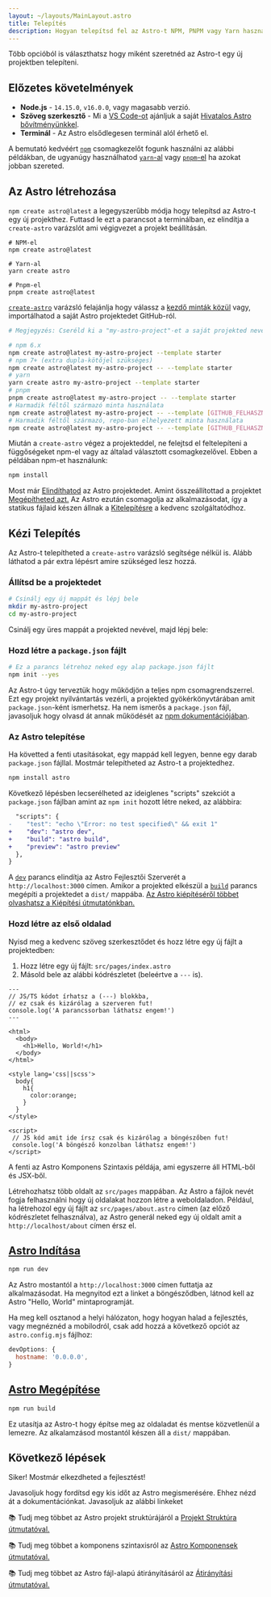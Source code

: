 ```yaml
---
layout: ~/layouts/MainLayout.astro
title: Telepítés
description: Hogyan telepítsd fel az Astro-t NPM, PNPM vagy Yarn használatával.
---
```


Több opcióból is választhatsz hogy miként szeretnéd az Astro-t egy új projektben telepíteni.

## Előzetes követelmények

- **Node.js** - `14.15.0`, `v16.0.0`, vagy magasabb verzió.
- **Szöveg szerkesztő** - Mi a [VS Code-ot](https://code.visualstudio.com/) ajánljuk a saját [Hivatalos Astro bővítményünkkel](https://marketplace.visualstudio.com/items?itemName=astro-build.astro-vscode).
- **Terminál** - Az Astro elsődlegesen terminál alól érhető el.

A bemutató kedvéért [`npm`](https://www.npmjs.com/) csomagkezelőt fogunk használni az alábbi példákban, de ugyanúgy használhatod [`yarn`-al](https://yarnpkg.com/) vagy [`pnpm`-el](https://pnpm.io/) ha azokat jobban szereted.

## Az Astro létrehozása

`npm create astro@latest` a legegyszerűbb módja hogy telepítsd az Astro-t egy új projekthez. Futtasd le ezt a parancsot a terminálban, ez elindítja a `create-astro` varázslót ami végigvezet a projekt beállításán.

```shell
# NPM-el
npm create astro@latest

# Yarn-al
yarn create astro

# Pnpm-el
pnpm create astro@latest
```

[`create-astro`](https://github.com/withastro/astro/tree/main/packages/create-astro) varázsló felajánlja hogy válassz a [kezdő minták közül](https://github.com/withastro/astro/tree/main/examples) vagy, importálhatod a saját Astro projektedet GitHub-ról.

```bash
# Megjegyzés: Cseréld ki a "my-astro-project"-et a saját projekted nevére.

# npm 6.x
npm create astro@latest my-astro-project --template starter
# npm 7+ (extra dupla-kötőjel szükséges)
npm create astro@latest my-astro-project -- --template starter
# yarn
yarn create astro my-astro-project --template starter
# pnpm
pnpm create astro@latest my-astro-project -- --template starter
# Harmadik féltől származó minta használata
npm create astro@latest my-astro-project -- --template [GITHUB_FELHASZNÁLÓ]/[REPO_NEVE]
# Harmadik féltől származó, repo-ban elhelyezett minta használata
npm create astro@latest my-astro-project -- --template [GITHUB_FELHASZNÁLÓ]/[REPO_NEVE]/minta/elérési/útvonala
```

Miután a `create-astro` végez a projekteddel, ne felejtsd el feltelepíteni a függőségeket npm-el vagy az általad választott csomagkezelővel. Ebben a példában npm-et használunk:

```bash
npm install
```

Most már [Elindíthatod](#start-astro) az Astro projektedet. Amint összeállítottad a projektet [Megépítheted azt.](#build-astro) Az Astro ezután csomagolja az alkalmazásodat, így a statikus fájlaid készen állnak a [Kitelepítésre](/en/guides/deploy) a kedvenc szolgáltatódhoz.

## Kézi Telepítés

Az Astro-t telepítheted a `create-astro` varázsló segítsége nélkül is. Alább láthatod a pár extra lépésrt amire szükséged lesz hozzá.

### Állítsd be a projektedet

```bash
# Csinálj egy új mappát és lépj bele
mkdir my-astro-project
cd my-astro-project
```

Csinálj egy üres mappát a projekted nevével, majd lépj bele:

### Hozd létre a `package.json` fájlt

```bash
# Ez a parancs létrehoz neked egy alap package.json fájlt
npm init --yes
```

Az Astro-t úgy terveztük hogy működjön a teljes npm csomagrendszerrel. Ezt egy projekt nyilvántartás vezérli, a projekted gyökérkönyvtárában amit `package.json`-ként ismerhetsz. Ha nem ismerős a `package.json` fájl, javasoljuk hogy olvasd át annak működését az [npm dokumentációjában](https://docs.npmjs.com/creating-a-package-json-file).

### Az Astro telepítése

Ha követted a fenti utasításokat, egy mappád kell legyen, benne egy darab `package.json` fájllal. Mostmár telepítheted az Astro-t a projektedhez.

```bash
npm install astro
```

Következő lépésben lecserélheted az ideiglenes "scripts" szekciót a `package.json` fájlban amint az `npm init` hozott létre neked, az alábbira:

```diff
  "scripts": {
-    "test": "echo \"Error: no test specified\" && exit 1"
+    "dev": "astro dev",
+    "build": "astro build",
+    "preview": "astro preview"
  },
}
```

A [`dev`](#start-astro) parancs elindítja az Astro Fejlesztői Szerverét a `http://localhost:3000` címen. Amikor a projekted elkészül a [`build`](#build-astro) parancs megépíti a projektedet a `dist/` mappába. [Az Astro kiépítéséről többet olvashatsz a Kiépítési útmutatónkban.](/en/guides/deploy)

### Hozd létre az első oldalad

Nyisd meg a kedvenc szöveg szerkesztődet és hozz létre egy új fájlt a projektedben:

1. Hozz létre egy új fájlt: `src/pages/index.astro`
2. Másold bele az alábbi kódrészletet (beleértve a `---` is).

```astro
---
// JS/TS kódot írhatsz a (---) blokkba,
// ez csak és kizárólag a szerveren fut!
console.log('A parancssorban láthatsz engem!')
---

<html>
  <body>
    <h1>Hello, World!</h1>
  </body>
</html>

<style lang='css||scss'>
  body{
    h1{
      color:orange;
    }
  }
</style>

<script>
 // JS kód amit ide írsz csak és kizárólag a böngészőben fut!
 console.log('A böngésző konzolban láthatsz engem!')
</script>
```

A fenti az Astro Komponens Szintaxis példája, ami egyszerre áll HTML-ből és JSX-ből.

Létrehozhatsz több oldalt az `src/pages` mappában. Az Astro a fájlok nevét fogja felhasználni hogy új oldalakat hozzon létre a weboldaladon. Például, ha létrehozol egy új fájlt az `src/pages/about.astro` címen (az előző kódrészletet felhasználva), az Astro generál neked egy új oldalt amit a `http://localhost/about` címen érsz el.

## [Astro Indítása](#start-astro)

```bash
npm run dev
```

Az Astro mostantól a `http://localhost:3000` címen futtatja az alkalmazásodat. Ha megnyitod ezt a linket a böngésződben, látnod kell az Astro "Hello, World" mintaprogramját.

Ha meg kell osztanod a helyi hálózaton, hogy hogyan halad a fejlesztés, vagy megnéznéd a mobilodról, csak add hozzá a következő opciót az `astro.config.mjs` fájlhoz:

```js
devOptions: {
  hostname: '0.0.0.0',
}
```

## [Astro Megépítése](#build-astro)

```bash
npm run build
```

Ez utasítja az Astro-t hogy építse meg az oldaladat és mentse közvetlenül a lemezre. Az alkalamzásod mostantól készen áll a `dist/` mappában.

## Következő lépések

Siker! Mostmár elkezdheted a fejlesztést!

Javasoljuk hogy fordítsd egy kis időt az Astro megismerésére. Ehhez nézd át a dokumentációnkat. Javasoljuk az alábbi linkeket

📚 Tudj meg többet az Astro projekt struktúrájáról a [Projekt Struktúra útmutatóval.](/en/core-concepts/project-structure)

📚 Tudj meg többet a komponens szintaxisról az [Astro Komponensek útmutatóval.](/en/core-concepts/astro-components)

📚 Tudj meg többet az Astro fájl-alapú átirányításáról az [Átirányítási útmutatóval.](/en/core-concepts/astro-pages)
